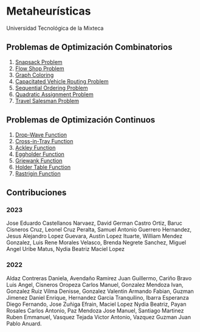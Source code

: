# Metaheurísticas

Universidad Tecnológica de la Mixteca

## Problemas de Optimización Combinatorios

1. [Snapsack Problem](https://github.com/2022B-UTC-IC-Metaheuristics/Snapsack-Problem)
2. [Flow Shop Problem](https://github.com/2022B-UTC-IC-Metaheuristics/Flow-Shop-Scheduling)
3. [Graph Coloring](https://github.com/2022B-UTC-IC-Metaheuristics/Graph-Coloring)
4. [Capacitated Vehicle Routing Problem](https://github.com/2022B-UTC-IC-Metaheuristics/Capacitated-Vehicle-Routing-Problem)
5. [Sequential Ordering Problem](https://github.com/2022B-UTC-IC-Metaheuristics/Sequential-Ordering-Problem)
6. [Quadratic Assignment Problem](https://github.com/2022B-UTC-IC-Metaheuristics/Quadratic-Assignment-Problem)
7. [Travel Salesman Problem](https://github.com/2022B-UTC-IC-Metaheuristics/Travel-Salesman-Problem)


## Problemas de Optimización Continuos

1. [Drop-Wave Function](https://github.com/2022B-UTC-IC-Metaheuristics/B01-Drop-Wave-Function/settings/access)
2. [Cross-in-Tray Function](https://github.com/2022B-UTC-IC-Metaheuristics/B02-Cross-in-Tray-Function)
3. [Ackley Function](https://github.com/2022B-UTC-IC-Metaheuristics/B03-Ackley-Function)
4. [Eggholder Function](https://github.com/2022B-UTC-IC-Metaheuristics/B04-Eggholder-Function)
5. [Griewank Function](https://github.com/2022B-UTC-IC-Metaheuristics/B05-Griewank-Function)
6. [Holder Table Function](https://github.com/2022B-UTC-IC-Metaheuristics/B06-Holder-Table-Function)
7. [Rastrigin Function](https://github.com/2022B-UTC-IC-Metaheuristics/B07-Rastrigin-Function)

## Contribuciones

### 2023

Jose Eduardo Castellanos Narvaez, David German Castro Ortiz, Baruc Cisneros Cruz, Leonel Cruz Peralta, Samuel Antonio Guerrero Hernandez, Jesus Alejandro Lopez Guevara, Austin Lopez Ituarte, William Mendez Gonzalez, Luis Rene Morales Velasco, Brenda Negrete Sanchez, Miguel Angel Uribe Matus, Nydia Beatriz Maciel Lopez

### 2022

Aldaz Contreras Daniela, Avendaño Ramirez Juan Guillermo, Cariño Bravo Luis Angel, Cisneros Oropeza Carlos Manuel, Gonzalez Mendoza Ivan, Gonzalez Ruiz Vilma Denisse, Gonzalez Valentin Armando Fabian, Guzman Jimenez Daniel Enrique, Hernandez Garcia Tranquilino, Ibarra Esperanza Diego Fernando, Jose Zuñiga Efrain, Maciel Lopez Nydia Beatriz, Payan Rosales Carlos Antonio, Paz Mendoza Jose Manuel, Santiago Martinez Ruben Emmanuel, Vasquez Tejada Victor Antonio, Vazquez Guzman Juan Pablo Anuard.


<!--

**Here are some ideas to get you started:**

🙋‍♀️ A short introduction - what is your organization all about?
🌈 Contribution guidelines - how can the community get involved?
👩‍💻 Useful resources - where can the community find your docs? Is there anything else the community should know?
🍿 Fun facts - what does your team eat for breakfast?
🧙 Remember, you can do mighty things with the power of [Markdown](https://docs.github.com/github/writing-on-github/getting-started-with-writing-and-formatting-on-github/basic-writing-and-formatting-syntax)
-->
